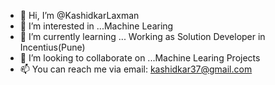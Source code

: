 - 👋 Hi, I’m @KashidkarLaxman
- 👀 I’m interested in ...Machine Learing
- 🌱 I’m currently learning ... Working as Solution Developer in Incentius(Pune)
- 💞️ I’m looking to collaborate on ...Machine Learing Projects
- 📫 You can reach me via email: kashidkar37@gmail.com

<!---
KashidkarLaxman/KashidkarLaxman is a ✨ special ✨ repository because its `README.md` (this file) appears on your GitHub profile.
You can click the Preview link to take a look at your changes.
--->
